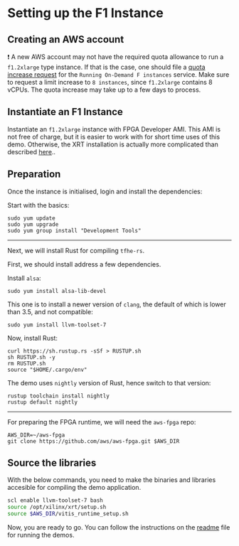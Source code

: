 # Setting up the F1 Instance

## Creating an AWS account

:exclamation: A new AWS account may not have the required quota allowance to run a `f1.2xlarge` type instance. If that is the case, one should file a [quota increase request](https://aws.amazon.com/getting-started/hands-on/request-service-quota-increase/) for the `Running On-Demand F instances` service. Make sure to request a limit increase to `8 instances`, since `f1.2xlarge` contains 8 vCPUs. The quota increase may take up to a few days to process.

## Instantiate an F1 Instance

Instantiate an `f1.2xlarge` instance with FPGA Developer AMI. This AMI is not free of charge, but it is easier to work with for short time uses of this demo. Otherwise, the XRT installation is actually more complicated than described [here](https://github.com/aws/aws-fpga/blob/master/Vitis/docs/XRT_installation_instructions.md)..

## Preparation

Once the instance is initialised, login and install the dependencies:

Start with the basics:
```
sudo yum update
sudo yum upgrade
sudo yum group install "Development Tools"
```
___

Next, we will install Rust for compiling `tfhe-rs`. 

First, we should install address a few dependencies.

Install `alsa`:
```
sudo yum install alsa-lib-devel
```

This one is to install a newer version of `clang`, the default of which is lower than 3.5, and not compatible:
```
sudo yum install llvm-toolset-7
```

Now, install Rust:
```
curl https://sh.rustup.rs -sSf > RUSTUP.sh
sh RUSTUP.sh -y
rm RUSTUP.sh
source "$HOME/.cargo/env"
```

The demo uses `nightly` version of Rust, hence switch to that version:
```
rustup toolchain install nightly
rustup default nightly
```
___

For preparing the FPGA runtime, we will need the `aws-fpga` repo:
```
AWS_DIR=~/aws-fpga
git clone https://github.com/aws/aws-fpga.git $AWS_DIR
```

## Source the libraries

With the below commands, you need to make the binaries and libraries accesible for compiling the demo application.

```bash
scl enable llvm-toolset-7 bash
source /opt/xilinx/xrt/setup.sh
source $AWS_DIR/vitis_runtime_setup.sh
```

Now, you are ready to go. You can follow the instructions on the [readme](./readme.md) file for running the demos.
